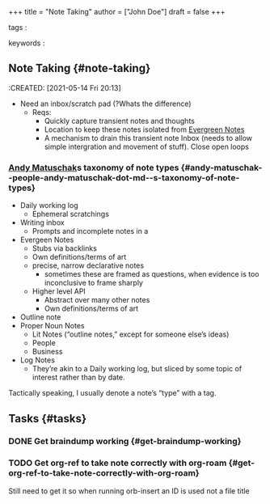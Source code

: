 +++
title = "Note Taking"
author = ["John Doe"]
draft = false
+++

tags
:


keywords
:


## Note Taking {#note-taking}

:CREATED: <span class="timestamp-wrapper"><span class="timestamp">[2021-05-14 Fri 20:13]</span></span>

-   Need an inbox/scratch pad (?Whats the difference)
    -   Reqs:
        -   Quickly capture transient notes and thoughts
        -   Location to keep these notes isolated from [Evergreen Notes](Evergreen/evergreen_notes.md)
        -   A mechanism to drain this transient note Inbox (needs to allow simple intergration and movement of stuff). Close open loops


### [Andy Matuschak](People/andy_matuschak.md)s taxonomy of note types {#andy-matuschak--people-andy-matuschak-dot-md--s-taxonomy-of-note-types}

-   Daily working log
    -   Ephemeral scratchings
-   Writing inbox
    -   Prompts and incomplete notes in a
-   Evergeen Notes
    -   Stubs via  backlinks
    -   Own definitions/terms of art
    -   precise, narrow declarative notes
        -   sometimes these are framed as questions, when evidence is too inconclusive to frame sharply
    -   Higher level API
        -   Abstract over many other notes
        -   Own definitions/terms of art
-   Outline note
-   Proper Noun Notes
    -   Lit Notes (“outline notes,” except for someone else’s ideas)
    -   People
    -   Business
-   Log Notes
    -   They’re akin to a Daily working log, but sliced by some topic of interest rather than by date.

Tactically speaking, I usually denote a note’s “type” with a tag.


## Tasks {#tasks}


### <span class="org-todo done DONE">DONE</span> Get braindump working {#get-braindump-working}


### <span class="org-todo todo TODO">TODO</span> Get org-ref to take note correctly with org-roam {#get-org-ref-to-take-note-correctly-with-org-roam}

Still need to get it so when running orb-insert an ID is used not a file title
